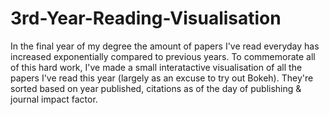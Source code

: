 # 3rd-Year-Reading-Visualisation
In the final year of my degree the amount of papers I've read everyday has increased exponentially compared to previous years. To commemorate all of this hard work, I've made a small interatactive visualisation of all the papers I've read this year (largely as an excuse to try out Bokeh). They're sorted based on year published, citations as of the day of publishing &amp; journal impact factor.
